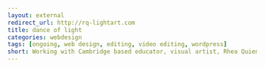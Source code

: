 ```yaml
---
layout: external
redirect_url: http://rq-lightart.com
title: dance of light
categories: webdesign
tags: [ongoing, web design, editing, video editing, wordpress]
short: Working with Cambridge based educator, visual artist, Rhea Quien. I maintain websites, computers and often produce, edit or post-produce audio-video material. 
---
```






